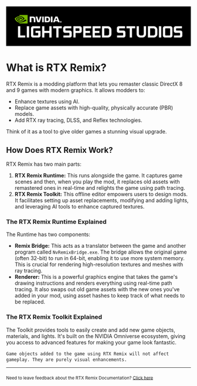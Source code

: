 ![Lightspeed Studio](../data/images/lightspeed.png)

# What is RTX Remix?

RTX Remix is a modding platform that lets you remaster classic DirectX 8 and 9 games with modern graphics. It allows
modders to:

* Enhance textures using AI.
* Replace game assets with high-quality, physically accurate (PBR) models.
* Add RTX ray tracing, DLSS, and Reflex technologies.

Think of it as a tool to give older games a stunning visual upgrade.

## How Does RTX Remix Work?

RTX Remix has two main parts:

1. **RTX Remix Runtime:** This runs alongside the game. It captures game scenes and then, when you play the mod, it
   replaces old assets with remastered ones in real-time and relights the game using path tracing.
2. **RTX Remix Toolkit:** This offline editor empowers users to design mods. It facilitates setting up asset
   replacements, modifying and adding lights, and leveraging AI tools to enhance captured textures.

### The RTX Remix Runtime Explained

The Runtime has two components:

* **Remix Bridge:** This acts as a translator between the game and another program called `NvRemixBridge.exe`. The
  bridge allows the original game (often 32-bit) to run in 64-bit, enabling it to use more system memory. This is
  crucial for rendering high-resolution textures and meshes with ray tracing.
* **Renderer:** This is a powerful graphics engine that takes the game's drawing instructions and renders everything
  using real-time path tracing. It also swaps out old game assets with the new ones you've added in your mod, using
  asset hashes to keep track of what needs to be replaced.

### The RTX Remix Toolkit Explained

The Toolkit provides tools to easily create and add new game objects, materials, and lights. It's built on the NVIDIA
Omniverse ecosystem, giving you access to advanced features for making your game look fantastic.

```{note}
Game objects added to the game using RTX Remix will not affect gameplay. They are purely visual enhancements.
```

***
<sub> Need to leave feedback about the RTX Remix Documentation?  [Click here](https://github.com/NVIDIAGameWorks/rtx-remix/issues/new?assignees=nvdamien&labels=documentation%2Cfeedback%2Ctriage&projects=&template=documentation_feedback.yml&title=%5BDocumentation+feedback%5D%3A+) </sub>
